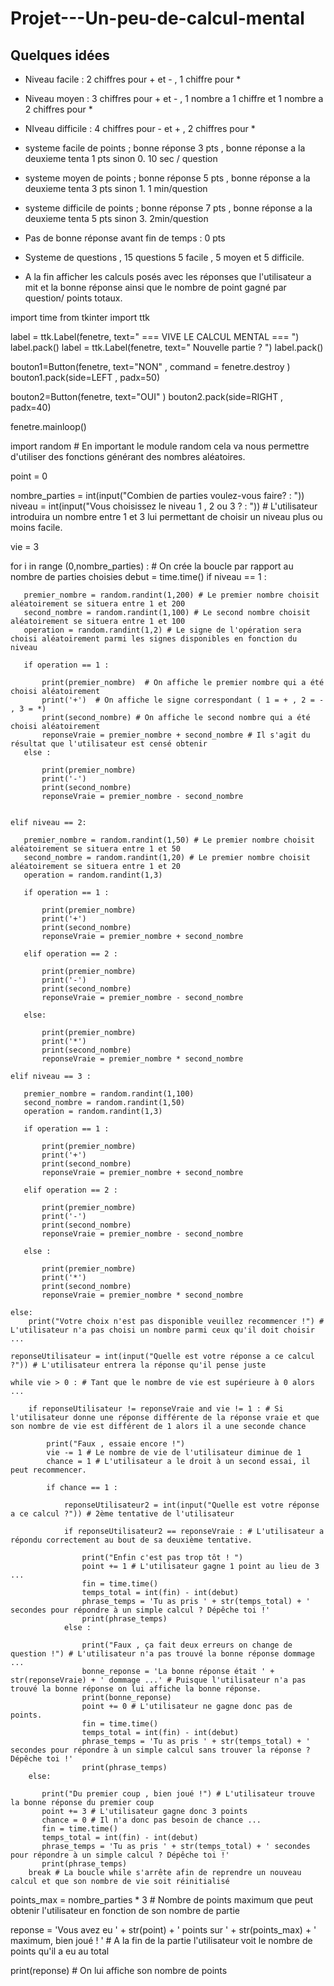 # Projet---Un-peu-de-calcul-mental

## Quelques idées

- Niveau facile : 2 chiffres pour + et - , 1 chiffre pour * 
- Niveau moyen : 3 chiffres pour + et - , 1 nombre a 1 chiffre et 1 nombre a 2 chiffres pour * 
- NIveau difficile : 4  chiffres pour - et + , 2 chiffres pour * 
- systeme facile de points ; bonne réponse 3 pts , bonne réponse a la deuxieme tenta 1 pts sinon 0. 10 sec / question 
- systeme moyen de points ; bonne réponse 5 pts , bonne réponse a la deuxieme tenta 3 pts sinon 1. 1 min/question
- systeme difficile de points ; bonne réponse 7 pts , bonne réponse a la deuxieme tenta 5 pts sinon 3. 2min/question

- Pas de bonne réponse avant fin de temps : 0 pts
- Systeme de questions , 15 questions 5 facile , 5 moyen et 5 difficile. 
- A la fin afficher les calculs posés avec les réponses que l'utilisateur a mit et la bonne réponse ainsi que le nombre de point gagné par question/ points totaux.

import time
from tkinter import ttk


label = ttk.Label(fenetre, text=" === VIVE LE CALCUL MENTAL === ")
label.pack()
label = ttk.Label(fenetre, text=" Nouvelle partie ? ")
label.pack()

bouton1=Button(fenetre, text="NON" , command = fenetre.destroy )
bouton1.pack(side=LEFT , padx=50)

bouton2=Button(fenetre, text="OUI"   )
bouton2.pack(side=RIGHT , padx=40)


fenetre.mainloop()


import random # En important le module random cela va nous permettre d'utiliser des fonctions générant des nombres aléatoires.
 
point = 0




nombre_parties = int(input("Combien de parties voulez-vous faire? : "))
niveau = int(input("Vous choisissez le niveau 1 , 2 ou 3 ? : ")) # L'utilisateur introduira un nombre entre 1 et 3 lui permettant de choisir un niveau plus ou moins facile.

vie = 3

for i in range (0,nombre_parties) : # On crée la boucle par rapport au nombre de parties choisies
    debut = time.time()
    if niveau == 1 :
        
       premier_nombre = random.randint(1,200) # Le premier nombre choisit aléatoirement se situera entre 1 et 200
       second_nombre = random.randint(1,100) # Le second nombre choisit aléatoirement se situera entre 1 et 100
       operation = random.randint(1,2) # Le signe de l'opération sera choisi aléatoirement parmi les signes disponibles en fonction du niveau
       
       if operation == 1 :
           
           print(premier_nombre)  # On affiche le premier nombre qui a été choisi aléatoirement
           print('+')  # On affiche le signe correspondant ( 1 = + , 2 = - , 3 = *)
           print(second_nombre) # On affiche le second nombre qui a été choisi aléatoirement
           reponseVraie = premier_nombre + second_nombre # Il s'agit du résultat que l'utilisateur est censé obtenir
       else :
           
           print(premier_nombre)  
           print('-')  
           print(second_nombre)
           reponseVraie = premier_nombre - second_nombre 
           
       
    elif niveau == 2:
        
       premier_nombre = random.randint(1,50) # Le premier nombre choisit aléatoirement se situera entre 1 et 50
       second_nombre = random.randint(1,20) # Le premier nombre choisit aléatoirement se situera entre 1 et 20
       operation = random.randint(1,3)
       
       if operation == 1 : 
           
           print(premier_nombre)  
           print('+')  
           print(second_nombre) 
           reponseVraie = premier_nombre + second_nombre 
           
       elif operation == 2 :
           
           print(premier_nombre)  
           print('-')  
           print(second_nombre)
           reponseVraie = premier_nombre - second_nombre
           
       else:
           
           print(premier_nombre)  
           print('*')  
           print(second_nombre)
           reponseVraie = premier_nombre * second_nombre
           
    elif niveau == 3 :
        
       premier_nombre = random.randint(1,100)
       second_nombre = random.randint(1,50)
       operation = random.randint(1,3)
       
       if operation == 1 : 
           
           print(premier_nombre)  
           print('+')  
           print(second_nombre)
           reponseVraie = premier_nombre + second_nombre
           
       elif operation == 2 :
           
           print(premier_nombre)  
           print('-')  
           print(second_nombre)
           reponseVraie = premier_nombre - second_nombre
           
       else :
           
           print(premier_nombre)  
           print('*')  
           print(second_nombre)
           reponseVraie = premier_nombre * second_nombre
           
    else:
        print("Votre choix n'est pas disponible veuillez recommencer !") # L'utilisateur n'a pas choisi un nombre parmi ceux qu'il doit choisir ...
       
    reponseUtilisateur = int(input("Quelle est votre réponse a ce calcul ?")) # L'utilisateur entrera la réponse qu'il pense juste

    while vie > 0 : # Tant que le nombre de vie est supérieure à 0 alors ...
                      
        if reponseUtilisateur != reponseVraie and vie != 1 : # Si l'utilisateur donne une réponse différente de la réponse vraie et que son nombre de vie est différent de 1 alors il a une seconde chance
        
            print("Faux , essaie encore !") 
            vie -= 1 # Le nombre de vie de l'utilisateur diminue de 1
            chance = 1 # L'utilisateur a le droit à un second essai, il peut recommencer.
            
            if chance == 1 :
                
                reponseUtilisateur2 = int(input("Quelle est votre réponse a ce calcul ?")) # 2ème tentative de l'utilisateur
                
                if reponseUtilisateur2 == reponseVraie : # L'utilisateur a répondu correctement au bout de sa deuxième tentative.
                
                    print("Enfin c'est pas trop tôt ! ")
                    point += 1 # L'utilisateur gagne 1 point au lieu de 3 ...
                    fin = time.time()
                    temps_total = int(fin) - int(debut)
                    phrase_temps = 'Tu as pris ' + str(temps_total) + ' secondes pour répondre à un simple calcul ? Dépêche toi !'
                    print(phrase_temps)
                else : 
                    
                    print("Faux , ça fait deux erreurs on change de question !") # L'utilisateur n'a pas trouvé la bonne réponse dommage ...
                    bonne_reponse = 'La bonne réponse était ' + str(reponseVraie) + ' dommage ...' # Puisque l'utilisateur n'a pas trouvé la bonne réponse on lui affiche la bonne réponse.
                    print(bonne_reponse)
                    point += 0 # L'utilisateur ne gagne donc pas de points.
                    fin = time.time()
                    temps_total = int(fin) - int(debut)
                    phrase_temps = 'Tu as pris ' + str(temps_total) + ' secondes pour répondre à un simple calcul sans trouver la réponse ? Dépêche toi !'
                    print(phrase_temps)
        else:
            
           print("Du premier coup , bien joué !") # L'utilisateur trouve la bonne réponse du premier coup
           point += 3 # L'utilisateur gagne donc 3 points
           chance = 0 # Il n'a donc pas besoin de chance ...
           fin = time.time()
           temps_total = int(fin) - int(debut)
           phrase_temps = 'Tu as pris ' + str(temps_total) + ' secondes pour répondre à un simple calcul ? Dépêche toi !'
           print(phrase_temps)
        break # La boucle while s'arrête afin de reprendre un nouveau calcul et que son nombre de vie soit réinitialisé 
    
points_max = nombre_parties * 3 # Nombre de points maximum que peut obtenir l'utilisateur en fonction de son nombre de partie

reponse = 'Vous avez eu ' + str(point) + ' points sur ' + str(points_max) + ' maximum, bien joué ! ' # A la fin de la partie l'utilisateur voit le nombre de points qu'il a eu au total 

print(reponse) # On lui affiche son nombre de points
